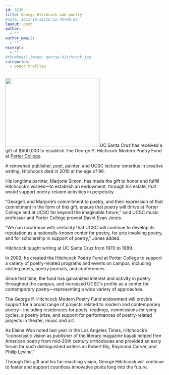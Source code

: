 ```yaml
---
id: 3235
title: George Hitchcock and poetry
#date: 2012-10-21T16:52:40+00:00
layout: post
author:
  - ""
author_email:
  - ""
excerpt:
  - ""
#thumbnail_image: george-hitchcock.jpg
categories:
  - Donor Profiles
---
```

<img class="alignright size-medium wp-image-3236" src="https://giving.ucsc.edu/wp-content/uploads/2017/09/george-hitchcock-300x218.jpg" alt="" width="300" height="218" srcset="https://ucsc-giving.lndo.site/wp-content/uploads/2017/09/george-hitchcock-300x218.jpg 300w, https://ucsc-giving.lndo.site/wp-content/uploads/2017/09/george-hitchcock.jpg 680w" sizes="(max-width: 300px) 100vw, 300px" />UC Santa Cruz has received a gift of $500,000 to establish The George P. Hitchcock Modern Poetry Fund at [Porter College](https://porter.ucsc.edu/).

A renowned publisher, poet, painter, and UCSC lecturer emeritus in creative writing, Hitchcock died in 2010 at the age of 96.

His longtime partner, Marjorie Simon, has made the gift to honor and fulfill Hitchcock&#8217;s wishes—to establish an endowment, through his estate, that would support poetry-related activities in perpetuity.

&#8220;George&#8217;s and Marjorie&#8217;s commitment to poetry, and their expression of that commitment in the form of this gift, ensure that poetry will thrive at Porter College and at UCSC far beyond the imaginable future,&#8221; said UCSC music professor and Porter College provost David Evan Jones.

&#8220;We can now know with certainty that UCSC will continue to develop its reputation as a nationally-known center for poetry, for arts involving poetry, and for scholarship in support of poetry,&#8221; Jones added.

Hitchcock taught writing at UC Santa Cruz from 1970 to 1989.

In 2002, he created the Hitchcock Poetry Fund at Porter College to support a variety of poetry-related programs and events on campus, including visiting poets, poetry journals, and conferences.

Since that time, the fund has galvanized interest and activity in poetry throughout the campus, and increased UCSC&#8217;s profile as a center for contemporary poetry—representing a wide variety of approaches.

The George P. Hitchcock Modern Poetry Fund endowment will provide support for a broad range of projects related to modern and contemporary poetry—including residencies for poets, readings, commissions for song cycles, a poetry prize, and support for performances of poetry-related projects in theater, music and art.

As Elaine Woo noted last year in the Los Angeles Times, Hitchcock&#8217;s &#8220;iconoclastic vision as publisher of the literary magazine kayak helped free American poetry from mid-20th century orthodoxies and provided an early forum for such distinguished writers as Robert Bly, Raymond Carver, and Philip Levine.&#8221;

Through this gift and his far-reaching vision, George Hitchcock will continue to foster and support countless innovative poets long into the future.